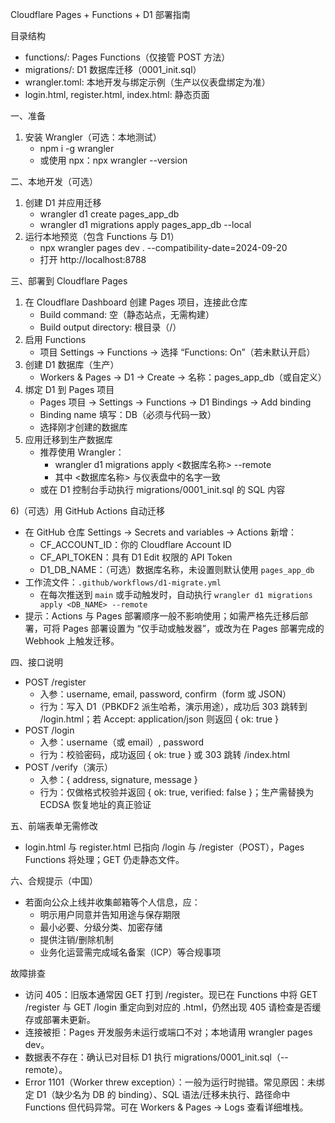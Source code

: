 Cloudflare Pages + Functions + D1 部署指南

目录结构
- functions/: Pages Functions（仅接管 POST 方法）
- migrations/: D1 数据库迁移（0001_init.sql）
- wrangler.toml: 本地开发与绑定示例（生产以仪表盘绑定为准）
- login.html, register.html, index.html: 静态页面

一、准备
1) 安装 Wrangler（可选：本地测试）
   - npm i -g wrangler
   - 或使用 npx：npx wrangler --version

二、本地开发（可选）
1) 创建 D1 并应用迁移
   - wrangler d1 create pages_app_db
   - wrangler d1 migrations apply pages_app_db --local
2) 运行本地预览（包含 Functions 与 D1）
   - npx wrangler pages dev . --compatibility-date=2024-09-20
   - 打开 http://localhost:8788

三、部署到 Cloudflare Pages
1) 在 Cloudflare Dashboard 创建 Pages 项目，连接此仓库
   - Build command: 空（静态站点，无需构建）
   - Build output directory: 根目录（/）
2) 启用 Functions
   - 项目 Settings -> Functions -> 选择 “Functions: On”（若未默认开启）
3) 创建 D1 数据库（生产）
   - Workers & Pages -> D1 -> Create -> 名称：pages_app_db（或自定义）
4) 绑定 D1 到 Pages 项目
   - Pages 项目 -> Settings -> Functions -> D1 Bindings -> Add binding
   - Binding name 填写：DB（必须与代码一致）
   - 选择刚才创建的数据库
5) 应用迁移到生产数据库
   - 推荐使用 Wrangler：
     - wrangler d1 migrations apply <数据库名称> --remote
     - 其中 <数据库名称> 与仪表盘中的名字一致
   - 或在 D1 控制台手动执行 migrations/0001_init.sql 的 SQL 内容

6)（可选）用 GitHub Actions 自动迁移
   - 在 GitHub 仓库 Settings → Secrets and variables → Actions 新增：
     - CF_ACCOUNT_ID：你的 Cloudflare Account ID
     - CF_API_TOKEN：具有 D1 Edit 权限的 API Token
     - D1_DB_NAME：（可选）数据库名称，未设置则默认使用 `pages_app_db`
   - 工作流文件：`.github/workflows/d1-migrate.yml`
     - 在每次推送到 `main` 或手动触发时，自动执行 `wrangler d1 migrations apply <DB_NAME> --remote`
   - 提示：Actions 与 Pages 部署顺序一般不影响使用；如需严格先迁移后部署，可将 Pages 部署设置为 “仅手动或触发器”，或改为在 Pages 部署完成的 Webhook 上触发迁移。

四、接口说明
- POST /register
  - 入参：username, email, password, confirm（form 或 JSON）
  - 行为：写入 D1（PBKDF2 派生哈希，演示用途），成功后 303 跳转到 /login.html；若 Accept: application/json 则返回 { ok: true }
- POST /login
  - 入参：username（或 email）, password
  - 行为：校验密码，成功返回 { ok: true } 或 303 跳转 /index.html
- POST /verify（演示）
  - 入参：{ address, signature, message }
  - 行为：仅做格式校验并返回 { ok: true, verified: false }；生产需替换为 ECDSA 恢复地址的真正验证

五、前端表单无需修改
- login.html 与 register.html 已指向 /login 与 /register（POST），Pages Functions 将处理；GET 仍走静态文件。

六、合规提示（中国）
- 若面向公众上线并收集邮箱等个人信息，应：
  - 明示用户同意并告知用途与保存期限
  - 最小必要、分级分类、加密存储
  - 提供注销/删除机制
  - 业务化运营需完成域名备案（ICP）等合规事项

故障排查
- 访问 405：旧版本通常因 GET 打到 /register。现已在 Functions 中将 GET /register 与 GET /login 重定向到对应的 .html，仍然出现 405 请检查是否缓存或部署未更新。
- 连接被拒：Pages 开发服务未运行或端口不对；本地请用 wrangler pages dev。
- 数据表不存在：确认已对目标 D1 执行 migrations/0001_init.sql（--remote）。
- Error 1101（Worker threw exception）：一般为运行时抛错。常见原因：未绑定 D1（缺少名为 DB 的 binding）、SQL 语法/迁移未执行、路径命中 Functions 但代码异常。可在 Workers & Pages → Logs 查看详细堆栈。
